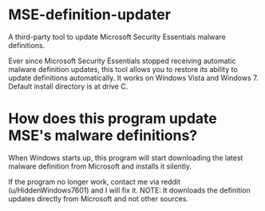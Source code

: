 # MSE-definition-updater
A third-party tool to update Microsoft Security Essentials malware definitions.

Ever since Microsoft Security Essentials stopped receiving automatic malware definition updates, this tool allows you to restore its ability to update definitions automatically. It works on Windows Vista and Windows 7. Default install directory is at drive C.

# How does this program update MSE's malware definitions?
When Windows starts up, this program will start downloading the latest malware definition from Microsoft and installs it silently.

If the program no longer work, contact me via reddit (u/HiddenWindows7601) and I will fix it.
NOTE: It downloads the definition updates directly from Microsoft and not other sources.
